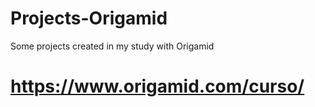 # Projects-Origamid

Some projects created in my study with Origamid
# https://www.origamid.com/curso/

